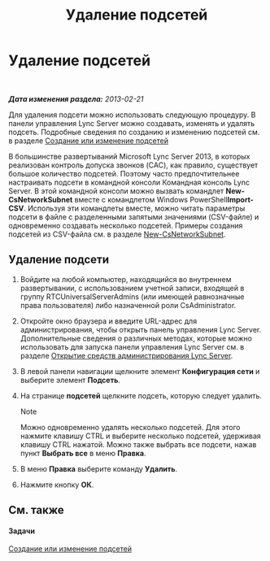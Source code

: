 ﻿---
title: Удаление подсетей
TOCTitle: Удаление подсетей
ms:assetid: c1850f38-40a3-48c9-b6f1-f181c5e63b6b
ms:mtpsurl: https://technet.microsoft.com/ru-ru/library/JJ721873(v=OCS.15)
ms:contentKeyID: 49888172
ms.date: 05/19/2016
mtps_version: v=OCS.15
ms.translationtype: HT
---

# Удаление подсетей

 

_**Дата изменения раздела:** 2013-02-21_

Для удаления подсети можно использовать следующую процедуру. В панели управления Lync Server можно создавать, изменять и удалять подсеть. Подробные сведения по созданию и изменению подсетей см. в разделе [Создание или изменение подсетей](lync-server-2013-create-or-modify-network-subnets.md)

В большинстве развертываний Microsoft Lync Server 2013, в которых реализован контроль допуска звонков (CAC), как правило, существует большое количество подсетей. Поэтому часто предпочтительнее настраивать подсети в командной консоли Командная консоль Lync Server. В этой командной консоли можно вызвать командлет **New-CsNetworkSubnet** вместе с командлетом Windows PowerShell**Import-CSV**. Используя эти командлеты вместе, можно читать параметры подсети в файле с разделенными запятыми значениями (CSV-файле) и одновременно создавать несколько подсетей. Примеры создания подсетей из CSV-файла см. в разделе [New-CsNetworkSubnet](https://docs.microsoft.com/en-us/powershell/module/skype/New-CsNetworkSubnet).

## Удаление подсети

1.  Войдите на любой компьютер, находящийся во внутреннем развертывании, с использованием учетной записи, входящей в группу RTCUniversalServerAdmins (или имеющей равнозначные права пользователя) либо назначенной роли CsAdministrator.

2.  Откройте окно браузера и введите URL-адрес для администрирования, чтобы открыть панель управления Lync Server. Дополнительные сведения о различных методах, которые можно использовать для запуска панели управления Lync Server см. в разделе [Открытие средств администрирования Lync Server](lync-server-2013-open-lync-server-administrative-tools.md).

3.  В левой панели навигации щелкните элемент **Конфигурация сети** и выберите элемент **Подсеть**.

4.  На странице **подсетей** щелкните подсеть, которую следует удалить.
    
    > [!note]  
    > Можно одновременно удалять несколько подсетей. Для этого нажмите клавишу CTRL и выберите несколько подсетей, удерживая клавишу CTRL нажатой. Можно также выбрать все подсети, нажав пункт <strong>Выбрать все</strong> в меню <strong>Правка</strong>.

5.  В меню **Правка** выберите команду **Удалить**.

6.  Нажмите кнопку **ОК**.

## См. также

#### Задачи

[Создание или изменение подсетей](lync-server-2013-create-or-modify-network-subnets.md)

